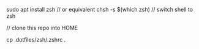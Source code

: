 sudo apt install zsh   // or equivalent
chsh -s $(which zsh)  // switch shell to zsh

// clone this repo into HOME

cp .dotfiles/zsh/.zshrc .
